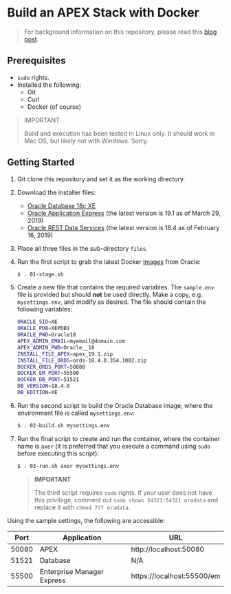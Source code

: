 # Build an APEX Stack with Docker

> For background information on this repository, please read this [blog post](https://fuzziebrain.com/content/id/1902/).

## Prerequisites

* `sudo` rights.
* Installed the following:
    * Git
    * Curl
    * Docker (of course)

> IMPORTANT
>
> Build and execution has been tested in Linux only. It should work in Mac OS, but likely not with Windows. Sorry.

## Getting Started

1. Git clone this repository and set it as the working directory.
2. Download the installer files:
    * [Oracle Database 18c XE](https://oracle.com/xe)
    * [Oracle Application Express](https://apex.oracle.com/download) (the latest version is 19.1 as of March 29, 2019)
    * [Oracle REST Data Services](https://www.oracle.com/technetwork/developer-tools/rest-data-services/downloads/index.html) (the latest version is 18.4 as of February 16, 2019)
3. Place all three files in the sub-directory `files`.
4. Run the first script to grab the latest Docker [images](https://github.com/oracle/docker-images) from Oracle:
    ```bash
    $ . 01-stage.sh
    ```
5. Create a new file that contains the required variables. The `sample.env` file is provided but should **not** be used directly. Make a copy, e.g. `mysettings.env`, and modify as desired. The file should contain the following variables:
    ```bash
    ORACLE_SID=XE
    ORACLE_PDB=XEPDB1
    ORACLE_PWD=Oracle18
    APEX_ADMIN_EMAIL=myemail@domain.com
    APEX_ADMIN_PWD=Oracle__18
    INSTALL_FILE_APEX=apex_19.1.zip
    INSTALL_FILE_ORDS=ords-18.4.0.354.1002.zip
    DOCKER_ORDS_PORT=50080
    DOCKER_EM_PORT=55500
    DOCKER_DB_PORT=51521
    DB_VERSION=18.4.0
    DB_EDITION=XE
    ```
6. Run the second script to build the Oracle Database image, where the environment file is called `mysettings.env`:
    ```bash
    $ . 02-build.sh mysettings.env
    ```
7. Run the final script to create and run the container, where the container name is `axer` (it is preferred that you execute a command using `sudo` before executing this script):
    ```bash
    $ . 03-run.sh axer mysettings.env
    ```

    > **IMPORTANT**
    >
    > The third script requires `sudo` rights. If your user does not have this privilege, comment out `sudo chown 54321:54321 oradata` and replace it with `chmod 777 oradata`.

Using the sample settings, the following are accessible:

| Port | Application | URL |
|-|-|-|
| 50080 | APEX | http://localhost:50080 |
| 51521 | Database | N/A |
| 55500 | Enterprise Manager Express | https://localhost:55500/em | 

